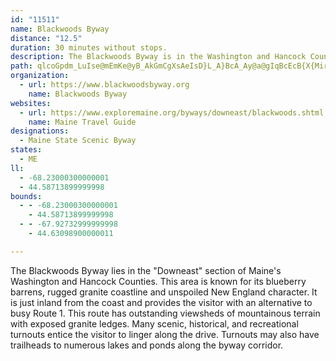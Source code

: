 ```yaml
---
id: "11511"
name: Blackwoods Byway
distance: "12.5"
duration: 30 minutes without stops.
description: The Blackwoods Byway is in the Washington and Hancock Counties. It is just inland from the coast and has access to bodies of water.
path: qlcoGpdm_LuIse@mEmKe@yB_AkGmCgXsAeIsD}L_A}BcA_Ay@a@gIqBcEcB{X{Mir@qYaCwA{EiEgDmEqByDaA_CoA_EwHe[}Gw[_P{o@mByG_EeMsK}YsOed@w@kBsCoJ_AsDq@aDu@eEsAyJyBwS[aFs@oU}@iEkCkGw@aC[_ByFqb@e@gCGs@?_Yt@kJOoEYsBoCuINwEzB{D|@sE?cU\uIx@yIPoGXeE|@_EnCeKbBmLBe@IsAcB{IIgDb@oOSwBuAsDIa@?yAHc@dAwBnB_C`BsDjBeDb@yAv@eE\sCLuB^yBx@gCxBwDr@aBb@uAJ_AHkBCqA_@iD[sAM}B?{B`@mEFkGBoDSgQRwOT{Bb@eD~BsHzIwWj@gChJcNlEyF|EgFbG_GnO{PpCoF`F{MpA{Cx@sCp@_DdDcTf@mCx@yCzCqItAcGbEqVjEwXxDuTx@uDNkABy@?_DYmFNkDXiB|EoSz@sERmBHsCAgBMqBi@oD}A_Ee@}@iByBmB{AyAmBoBqDs@cBsB_Hi@aCu@qEYoE_AyHs@gCwB{Fa@eEDyCXgA~BmFb@yATeDBcLFmIE_BEaAWmAWqBy@uIm@gNLq\NaJdBiOHyDKgBcAyHOaBEaC?sLi@ma@XoWI_BmB_IYoBKmDHwDToExAcTrCel@|@uJnCuQxAwKh@mBn@cBfFaIt@iCx@kD|AsHNsANuEc@cVBiHf@mMz@sKz@iNf@_F^mCbDmH`QkSlCsD~@qBf@uAbCoM
organization:
  - url: https://www.blackwoodsbyway.org
    name: Blackwoods Byway
websites:
  - url: https://www.exploremaine.org/byways/downeast/blackwoods.shtml
    name: Maine Travel Guide
designations:
  - Maine State Scenic Byway
states:
  - ME
ll:
  - -68.23000300000001
  - 44.58713899999998
bounds:
  - - -68.23000300000001
    - 44.58713899999998
  - - -67.92732999999998
    - 44.63098900000011

---
```


The Blackwoods Byway lies in the "Downeast" section of Maine's Washington and Hancock Counties. This area is known for its blueberry barrens, rugged granite coastline and unspoiled New England character. It is just inland from the coast and provides the visitor with an alternative to busy Route 1. This route has outstanding viewsheds of mountainous terrain with exposed granite ledges. Many scenic, historical, and recreational turnouts entice the visitor to linger along the drive. Turnouts may also have trailheads to numerous lakes and ponds along the byway corridor.
